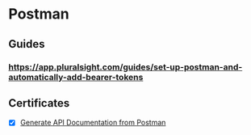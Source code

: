 # Postman
## Guides
### https://app.pluralsight.com/guides/set-up-postman-and-automatically-add-bearer-tokens
## Certificates
- [x] [Generate API Documentation from Postman](https://www.coursera.org/account/accomplishments/certificate/V5UPAX9BJ66U)
